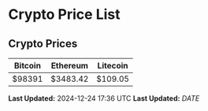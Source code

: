 # Crypto Price List

## Crypto Prices
| Bitcoin | Ethereum | Litecoin |
| ------- | -------- | -------- |
| $98391 | $3483.42 | $109.05 |
**Last Updated:** 2024-12-24 17:36 UTC
**Last Updated:** $DATE$
